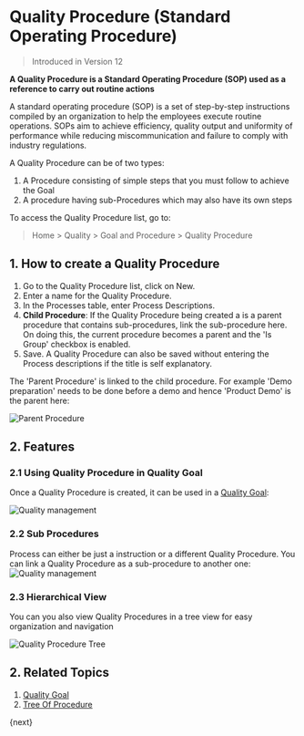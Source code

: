 <!-- add-breadcrumbs -->
# Quality Procedure (Standard Operating Procedure)

> Introduced in Version 12

**A Quality Procedure is a Standard Operating Procedure (SOP) used as a reference to carry out routine actions**

A standard operating procedure (SOP) is a set of step-by-step instructions compiled by an organization to help the employees execute routine operations. SOPs aim to achieve efficiency, quality output and uniformity of performance while reducing miscommunication and failure to comply with industry regulations.

A Quality Procedure can be of two types:
  1. A Procedure consisting of simple steps that you must follow to achieve the Goal
  1. A procedure having sub-Procedures which may also have its own steps

To access the Quality Procedure list, go to:
> Home > Quality > Goal and Procedure > Quality Procedure

## 1. How to create a Quality Procedure

1. Go to the Quality Procedure list, click on New.
1. Enter a name for the Quality Procedure.
1. In the Processes table, enter Process Descriptions.
1. **Child Procedure**: If the Quality Procedure being created a is a parent procedure that contains sub-procedures, link the sub-procedure here. On doing this, the current procedure becomes a parent and the 'Is Group' checkbox is enabled.
1. Save.
  A Quality Procedure can also be saved without entering the Process descriptions if the title is self explanatory.

The 'Parent Procedure' is linked to the child procedure. For example 'Demo preparation' needs to be done before a demo and hence 'Product Demo' is the parent here:

![Parent Procedure](/docs/assets/img/quality-management/procedure-parent.png)

## 2. Features

### 2.1 Using Quality Procedure in Quality Goal
Once a Quality Procedure is created, it can be used in a [Quality Goal](/docs/user/manual/en/quality-management/quality_goal):

<img class="screenshot" alt="Quality management" src="{{docs_base_url}}/v12/assets/img/quality-management/procedure.gif">

### 2.2 Sub Procedures

Process can either be just a instruction or a different Quality Procedure. You can link a Quality Procedure as a sub-procedure to another one:
<img class="screenshot" alt="Quality management" src="{{docs_base_url}}/v12/assets/img/quality-management/procedure-1.gif">

### 2.3 Hierarchical View

You can you also view Quality Procedures in a tree view for easy organization and navigation

<img class="screenshot" alt="Quality Procedure Tree" src="{{docs_base_url}}/v12/assets/img/quality-management/Quality-Tree.gif">

## 2. Related Topics
1. [Quality Goal](/docs/user/manual/en/quality-management/quality_goal)
1. [Tree Of Procedure](/docs/user/manual/en/quality-management/tree_of_procedure)

{next}
